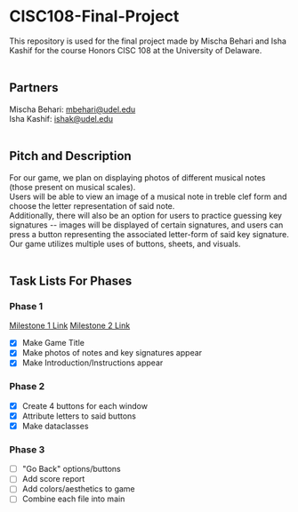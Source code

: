# CISC108-Final-Project
This repository is used for the final project made by Mischa Behari and Isha Kashif for the course Honors CISC 108 at the University of Delaware.<br><br>
## Partners 
Mischa Behari: mbehari@udel.edu<br>
Isha Kashif: ishak@udel.edu<br><br>
## Pitch and Description
For our game, we plan on displaying photos of different musical notes (those present on musical scales).<br>
Users will be able to view an image of a musical note in treble clef form and choose the letter representation of said note.<br>
Additionally, there will also be an option for users to practice guessing key signatures -- images will be displayed of certain signatures, and users can press a button representing the associated letter-form of said key signature.<br>
Our game utilizes multiple uses of buttons, sheets, and visuals.<br><br>
## Task Lists For Phases
### Phase 1
[Milestone 1 Link](https://youtu.be/hAYiD_HSWds?si=n21MB1OUJMUMO9-P)
[Milestone 2 Link](https://youtu.be/JudvGa5a230)
- [x] Make Game Title
- [x] Make photos of notes and key signatures appear
- [x] Make Introduction/Instructions appear
### Phase 2
- [x] Create 4 buttons for each window
- [x] Attribute letters to said buttons
- [x] Make dataclasses
### Phase 3
- [ ] "Go Back" options/buttons
- [ ] Add score report
- [ ] Add colors/aesthetics to game
- [ ] Combine each file into main 
